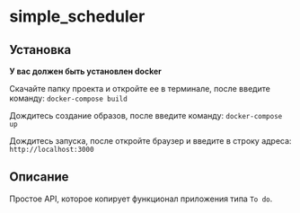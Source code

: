 # simple_scheduler
## Установка
**У вас должен быть установлен docker**

Скачайте папку проекта и откройте ее в терминале, после введите команду: 
`docker-compose build`

Дождитесь создание образов, после введите команду: 
`docker-compose up`

Дождитесь запуска, после откройте браузер и введите в строку адреса: 
`http://localhost:3000`

## Описание
Простое API, которое копирует функционал приложения типа `To do`.
